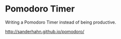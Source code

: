 # Pomodoro Timer

Writing a Pomodoro Timer instead of being productive.

http://sanderhahn.github.io/pomodoro/
